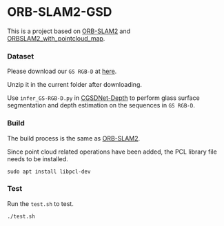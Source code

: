 # ORB-SLAM2-GSD
This is a project based on [ORB-SLAM2](https://github.com/raulmur/ORB_SLAM2) and [ORBSLAM2_with_pointcloud_map](https://github.com/gaoxiang12/ORBSLAM2_with_pointcloud_map).

### Dataset
Please download our `GS RGB-D` at [here](https://drive.google.com/file/d/1GJxv5ICyocRUQhu3hG2LMnpaq1ee0dvG/view?usp=drive_link).

Unzip it in the current folder after downloading.

Use `infer_GS-RGB-D.py` in [CGSDNet-Depth](https://github.com/CZYQiYueShang/DRL-GSS/tree/main/CGSDNet-Depth) to perform glass surface segmentation and depth estimation on the sequences in `GS RGB-D`.

### Build
The build process is the same as [ORB-SLAM2](https://github.com/raulmur/ORB_SLAM2).

Since point cloud related operations have been added, the PCL library file needs to be installed.
```
sudo apt install libpcl-dev
```

### Test
Run the `test.sh` to test.
```
./test.sh
```
